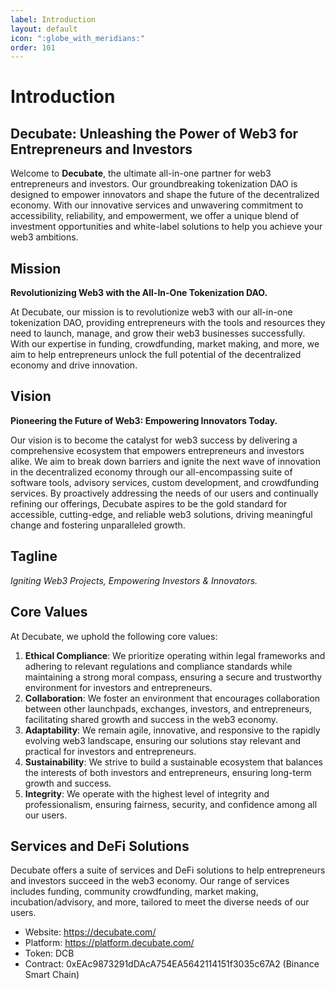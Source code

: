 ```yaml
---
label: Introduction
layout: default
icon: ":globe_with_meridians:"
order: 101
---
```

# Introduction
## Decubate: Unleashing the Power of Web3 for Entrepreneurs and Investors

Welcome to **Decubate**, the ultimate all-in-one partner for web3 entrepreneurs and investors. Our groundbreaking tokenization DAO is designed to empower innovators and shape the future of the decentralized economy. With our innovative services and unwavering commitment to accessibility, reliability, and empowerment, we offer a unique blend of investment opportunities and white-label solutions to help you achieve your web3 ambitions.

## Mission

**Revolutionizing Web3 with the All-In-One Tokenization DAO.**

At Decubate, our mission is to revolutionize web3 with our all-in-one tokenization DAO, providing entrepreneurs with the tools and resources they need to launch, manage, and grow their web3 businesses successfully. With our expertise in funding, crowdfunding, market making, and more, we aim to help entrepreneurs unlock the full potential of the decentralized economy and drive innovation.

## Vision

**Pioneering the Future of Web3: Empowering Innovators Today.**

Our vision is to become the catalyst for web3 success by delivering a comprehensive ecosystem that empowers entrepreneurs and investors alike. We aim to break down barriers and ignite the next wave of innovation in the decentralized economy through our all-encompassing suite of software tools, advisory services, custom development, and crowdfunding services. By proactively addressing the needs of our users and continually refining our offerings, Decubate aspires to be the gold standard for accessible, cutting-edge, and reliable web3 solutions, driving meaningful change and fostering unparalleled growth.

## Tagline

_Igniting Web3 Projects, Empowering Investors & Innovators._

## Core Values

At Decubate, we uphold the following core values:

1. **Ethical Compliance**: We prioritize operating within legal frameworks and adhering to relevant regulations and compliance standards while maintaining a strong moral compass, ensuring a secure and trustworthy environment for investors and entrepreneurs.
2. **Collaboration**: We foster an environment that encourages collaboration between other launchpads, exchanges, investors, and entrepreneurs, facilitating shared growth and success in the web3 economy.
3. **Adaptability**: We remain agile, innovative, and responsive to the rapidly evolving web3 landscape, ensuring our solutions stay relevant and practical for investors and entrepreneurs.
4. **Sustainability**: We strive to build a sustainable ecosystem that balances the interests of both investors and entrepreneurs, ensuring long-term growth and success.
5. **Integrity**: We operate with the highest level of integrity and professionalism, ensuring fairness, security, and confidence among all our users.

## Services and DeFi Solutions

Decubate offers a suite of services and DeFi solutions to help entrepreneurs and investors succeed in the web3 economy. Our range of services includes funding, community crowdfunding, market making, incubation/advisory, and more, tailored to meet the diverse needs of our users.


- Website: https://decubate.com/
- Platform: https://platform.decubate.com/
- Token: DCB
- Contract: 0xEAc9873291dDAcA754EA5642114151f3035c67A2 (Binance Smart Chain)
